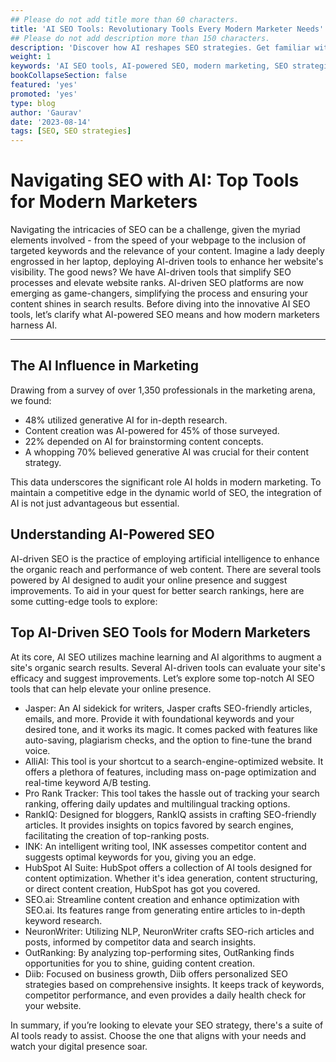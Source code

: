 ```yaml
---
## Please do not add title more than 60 characters.
title: 'AI SEO Tools: Revolutionary Tools Every Modern Marketer Needs'
## Please do not add description more than 150 characters.
description: 'Discover how AI reshapes SEO strategies. Get familiar with top AI-powered tools that elevate content, enhance visibility, and supercharge online presence.'
weight: 1
keywords: 'AI SEO tools, AI-powered SEO, modern marketing, SEO strategies, AI-driven content, online visibility, online presence, SEO technology, AI-enhanced marketing, AI in SEO'
bookCollapseSection: false
featured: 'yes'
promoted: 'yes'
type: blog
author: 'Gaurav'
date: '2023-08-14'
tags: [SEO, SEO strategies]
---
```


<!-- {{< blockquote author="Ray Dalio" quote="Principles are ways of successfully dealing with reality to get what you want out of life." >}} -->

# Navigating SEO with AI: Top Tools for Modern Marketers

Navigating the intricacies of SEO can be a challenge, given the myriad elements involved - from the speed of your webpage to the inclusion of targeted keywords and the relevance of your content.
Imagine a lady deeply engrossed in her laptop, deploying AI-driven tools to enhance her website's visibility. The good news? We have AI-driven tools that simplify SEO processes and elevate website ranks. AI-driven SEO platforms are now emerging as game-changers, simplifying the process and ensuring your content shines in search results.
Before diving into the innovative AI SEO tools, let’s clarify what AI-powered SEO means and how modern marketers harness AI.

---

## The AI Influence in Marketing

Drawing from a survey of over 1,350 professionals in the marketing arena, we found:

- 48% utilized generative AI for in-depth research.
- Content creation was AI-powered for 45% of those surveyed.
- 22% depended on AI for brainstorming content concepts.
- A whopping 70% believed generative AI was crucial for their content strategy.

This data underscores the significant role AI holds in modern marketing. To maintain a competitive edge in the dynamic world of SEO, the integration of AI is not just advantageous but essential.

## Understanding AI-Powered SEO

AI-driven SEO is the practice of employing artificial intelligence to enhance the organic reach and performance of web content. There are several tools powered by AI designed to audit your online presence and suggest improvements. To aid in your quest for better search rankings, here are some cutting-edge tools to explore:

## Top AI-Driven SEO Tools for Modern Marketers

At its core, AI SEO utilizes machine learning and AI algorithms to augment a site's organic search results. Several AI-driven tools can evaluate your site's efficacy and suggest improvements. Let’s explore some top-notch AI SEO tools that can help elevate your online presence.

- Jasper: An AI sidekick for writers, Jasper crafts SEO-friendly articles, emails, and more. Provide it with foundational keywords and your desired tone, and it works its magic. It comes packed with features like auto-saving, plagiarism checks, and the option to fine-tune the brand voice.
- AlliAI: This tool is your shortcut to a search-engine-optimized website. It offers a plethora of features, including mass on-page optimization and real-time keyword A/B testing.
- Pro Rank Tracker: This tool takes the hassle out of tracking your search ranking, offering daily updates and multilingual tracking options.
- RankIQ: Designed for bloggers, RankIQ assists in crafting SEO-friendly articles. It provides insights on topics favored by search engines, facilitating the creation of top-ranking posts.
- INK: An intelligent writing tool, INK assesses competitor content and suggests optimal keywords for you, giving you an edge.
- HubSpot AI Suite: HubSpot offers a collection of AI tools designed for content optimization. Whether it's idea generation, content structuring, or direct content creation, HubSpot has got you covered.
- SEO.ai: Streamline content creation and enhance optimization with SEO.ai. Its features range from generating entire articles to in-depth keyword research.
- NeuronWriter: Utilizing NLP, NeuronWriter crafts SEO-rich articles and posts, informed by competitor data and search insights.
- OutRanking: By analyzing top-performing sites, OutRanking finds opportunities for you to shine, guiding content creation.
- Diib: Focused on business growth, Diib offers personalized SEO strategies based on comprehensive insights. It keeps track of keywords, competitor performance, and even provides a daily health check for your website.

In summary, if you’re looking to elevate your SEO strategy, there's a suite of AI tools ready to assist. Choose the one that aligns with your needs and watch your digital presence soar.
